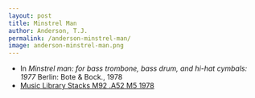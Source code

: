 ```yaml
---
layout: post
title: Minstrel Man
author: Anderson, T.J.
permalink: /anderson-minstrel-man/
image: anderson-minstrel-man.png
---
```


- In *Minstrel man: for bass trombone, bass drum, and hi-hat cymbals: 1977* Berlin: Bote & Bock., 1978
- <a href="https://tufts-primo.hosted.exlibrisgroup.com/primo-explore/fulldisplay?docid=01TUN_ALMA2180919990003851&context=L&vid=01TUN&lang=en_US&search_scope=EVERYTHING&adaptor=Local%20Search%20Engine&tab=everything&query=any,contains,T.%20J.%20Anderson%20Minstrel%20Man&sortby=rank&offset=0" target="_blank">Music Library Stacks M92 .A52 M5 1978</a>

